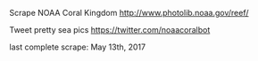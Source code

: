 Scrape NOAA Coral Kingdom http://www.photolib.noaa.gov/reef/

Tweet pretty sea pics https://twitter.com/noaacoralbot

last complete scrape: May 13th, 2017

